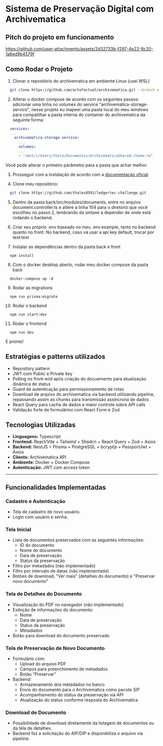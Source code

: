 # Sistema de Preservação Digital com Archivematica

## Pitch do projeto em funcionamento

https://github.com/user-attachments/assets/2d32733b-f297-4e22-8c20-1a6ed9b4579f

## Como Rodar o Projeto

1. Clonar o repositório do archivematica em ambiente Linux (usei WSL)
``` bash 
  git clone https://github.com/artefactual/archivematica.git --branch qa/1.x --recurse-submodules
```

2. Alterar o docker compose de acordo com os seguintes passos: adicionar uma linha no volumes do service "archivematica-storage-service", nesse projeto eu mapeei uma pasta local do meu windows para compatilhar a pasta interna do container do archivematica da seguinte forma: 
``` docker-compose.yml
  services:
  ...
    archivematica-storage-service:
      ...
      volumes:
      ...
      - "/mnt/c/Users/thale/Documentos/ArchivematicaShared:/home:rw"
```
Você pode alterar o primeiro parâmetro para a pasta que achar melhor. 

3. Prosseguir com a instalação de acordo com a [documentação oficial](https://github.com/artefactual/archivematica/blob/qa/1.x/hack/README.md)
  
4. Clone meu repositório:
``` bash
  git clone https://github.com/thales0591/ledgertec-challenge.git
```

5. Dentro da pasta back/src/modules/documents, entre no arquivo document.controller.ts e altere a linha 104 para o diretório que você escolheu no passo 2, lembrando da sintaxe a depender de onde está rodando o backend.
   
6. Criar seu próprio .env baseado no meu .env.example, tanto no backend quanto no front. No backend, caso vá usar a api key default, trocar por test:test
   
7. Instalar as dependências dentro da pasta back e front
``` /back e /front
  npm install
```

8. Com o docker desktop aberto, rodar meu docker compose da pasta back
``` /back
  docker-compose up -d
```

9. Rodar as migrations
``` /back
  npm run prisma:migrate
```

10. Rodar o backend
``` /back
  npm run start:dev
```

11. Rodar o frontend
``` /front
  npm run dev
```

E pronto!

## Estratégias e patterns utilizados

- Repository pattern
- JWT com Public e Private key
- Polling no front-end após criação do docuemento para atualização dinâmica de status
- Guard de autenticação para permissionamento de rotas
- Download de arquivo do archivematica via backend utilizando pipeline, repassando assim as chunks para transmissão assíncrona de dados
- React Query para cache de dados e maior controle sobre API calls
- Validação forte de formulários com React Form e Zod

## Tecnologias Utilizadas
- **Linguagens:** Typescript
- **Frontend:** React/Vite + Tailwind + Shadcn + React Query + Zod + Axios
- **Backend:** NestJS + Prisma + PostgreSQL + bcryptjs + PassportJwt + Axios
- **Clients:** Archivematica API
- **Ambiente:** Docker + Docker Compose
- **Autenticação:** JWT com access token

---

## Funcionalidades Implementadas

### Cadastro e Autenticação

- Tela de cadastro de novo usuário.
- Login com usuário e senha.

### Tela Inicial

- Lista de documentos preservados com as seguintes informações:
  - ID do documento
  - Nome do documento
  - Data de preservação
  - Status da preservação
- Filtro por metadados (não implementado)
- Filtro por intervalo de datas (não implementado)
- Botões de download, "Ver mais" (detalhes do documento) e "Preservar novo documento"

### Tela de Detalhes do Documento

- Visualização do PDF no navegador (não implementado)
- Exibição de informações do documento:
  - Nome
  - Data de preservação
  - Status da preservação
  - Metadados
- Botão para download do documento preservado

### Tela de Preservação de Novo Documento

- Formulário com:
  - Upload do arquivo PDF
  - Campos para preenchimento de metadados
  - Botão "Preservar"
- Backend:
  - Armazenamento dos metadados no banco
  - Envio do documento para o Archivematica como pacote SIP
  - Acompanhamento do status da preservação via API
  - Atualização do status conforme resposta do Archivematica

### Download de Documento

- Possibilidade de download diretamente da listagem de documentos ou da tela de detalhes.
- Backend faz a solicitação do AIP/DIP e disponibiliza o arquivo via pipeline.
